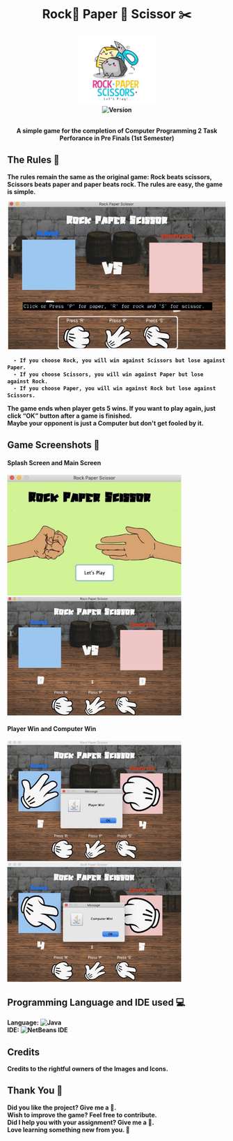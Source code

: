 <!--Logo not mine Credits to brandsbysam (link:https://logopond.com/brandsbysam/showcase/detail/271676)-->
<h1 align=center>
  Rock🗿 Paper 📄 Scissor ✂️
</h1>
<h4 align=center>
    <img src="https://github.com/nickichann01/Simple-Game/blob/master/logo.png" width="180" height="160">
    <br>
    <img alt="Version" src="https://img.shields.io/static/v1?label=Version&message=1.0.0&logoColor=white&color=yellow&style=for-the-badge">
    <br>
  
  <b><br>A simple game for the completion of <b>Computer Programming 2 Task Perforance in Pre Finals</b> (1st Semester)<b></br>
</h4>
  
## **The Rules 📜**
The rules remain the same as the original game: Rock beats scissors, Scissors beats paper and paper beats rock.
  The rules are easy, the game is simple.
  
  <p align=center>
    <img src="https://github.com/nickichann01/Simple-Game/blob/master/1st.jpg" width="500">
  </p>
  
      - If you choose Rock, you will win against Scissors but lose against Paper.
      - If you choose Scissors, you will win against Paper but lose against Rock.
      - If you choose Paper, you will win against Rock but lose against Scissors.

  The game ends when player gets 5 wins. If you want to play again, just click “OK” button after a game is finished.<br>
  Maybe your opponent is just a Computer but don't get fooled by it. 

 ## **Game Screenshots 📸**
  #### Splash Screen and Main Screen
  <img src="https://github.com/nickichann01/Simple-Game/blob/master/Opening.jpeg" width="400">&nbsp;
  <img src="https://github.com/nickichann01/Simple-Game/blob/master/MainScreen.jpeg" width="400"><br>
  
  #### Player Win and Computer Win
  <img src="https://github.com/nickichann01/Simple-Game/blob/master/PlayerWin.jpeg" width="400">&nbsp;
  <img src="https://github.com/nickichann01/Simple-Game/blob/master/Computer%20win.jpeg" width="400"><br>
  
  
## **Programming Language and IDE used 💻**
  Language: ![Java](https://img.shields.io/badge/java-%23ED8B00.svg?style=for-the-badge&logo=java&logoColor=white)<br>
  IDE: ![NetBeans IDE](https://img.shields.io/badge/NetBeansIDE-1B6AC6.svg?style=for-the-badge&logo=apache-netbeans-ide&logoColor=white)
  
## **Credits**  
  Credits to the rightful owners of the Images and Icons.
  
## **Thank You 🤗**
  Did you like the project? Give me a 🌟.<br>
  Wish to improve the game? Feel free to contribute.<br>
  Did I help you with your assignment? Give me a 🌟.<br>
  Love learning something new from you. 🤗

